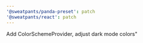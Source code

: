 ```yaml
---
'@sweatpants/panda-preset': patch
'@sweatpants/react': patch
---
```


Add ColorSchemeProvider, adjust dark mode colors"
